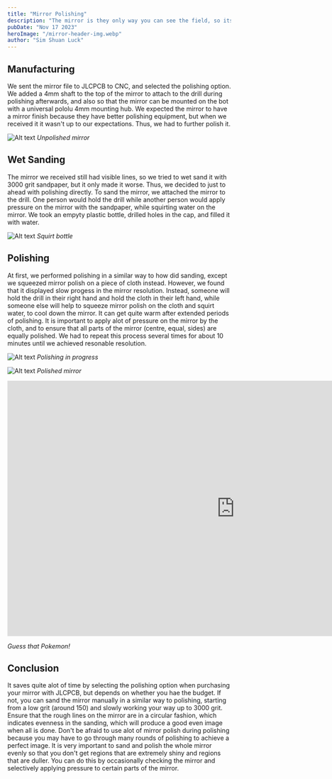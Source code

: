 ```yaml
---
title: "Mirror Polishing"
description: "The mirror is they only way you can see the field, so its important to produce a high resolution one"
pubDate: "Nov 17 2023"
heroImage: "/mirror-header-img.webp"
author: "Sim Shuan Luck"
---
```


## Manufacturing

We sent the mirror file to JLCPCB to CNC, and selected the polishing option. We added a 4mm shaft to the top of the mirror to attach to the drill during polishing afterwards, and also so that the mirror can be mounted on the bot with a universal pololu 4mm mounting hub. We expected the mirror to have a mirror finish because they have better polishing equipment, but when we received it it wasn't up to our expectations. Thus, we had to further polish it.

![Alt text](/unpolished-mirror.webp)
*Unpolished mirror*

## Wet Sanding

The mirror we received still had visible lines, so we tried to wet sand it with 3000 grit sandpaper, but it only made it worse. Thus, we decided to just to ahead with polishing directly. To sand the mirror, we attached the mirror to the drill. One person would hold the drill while another person would apply pressure on the mirror with the sandpaper, while squirting water on the mirror. We took an empyty plastic bottle, drilled holes in the cap, and filled it with water.

![Alt text](/squirt-bottle.webp)
*Squirt bottle*

## Polishing

At first, we performed polishing in a similar way to how did sanding, except we squeezed mirror polish on a piece of cloth instead. However, we found that it displayed slow progess in the mirror resolution. Instead, someone will hold the drill in their right hand and hold the cloth in their left hand, while someone else will help to squeeze mirror polish on the cloth and squirt water, to cool down the mirror. It can get quite warm after extended periods of polishing. It is important to apply alot of pressure on the mirror by the cloth, and to ensure that all parts of the mirror (centre, equal, sides) are equally polished. We had to repeat this process several times for about 10 minutes until we achieved resonable resolution.

![Alt text](/polishing-in-progress.webp)
*Polishing in progress*

![Alt text](/polished-mirror.webp)
*Polished mirror*

<iframe width="1024" height="576" src="https://www.youtube.com/embed/EE-xtCF3T94?si=JedWFWiKZkAeZE9O" title="YouTube video player" frameborder="0" allow="accelerometer; autoplay; clipboard-write; encrypted-media; gyroscope; picture-in-picture; web-share" allowfullscreen></iframe>

*Guess that Pokemon!*

## Conclusion

It saves quite alot of time by selecting the polishing option when purchasing your mirror with JLCPCB, but depends on whether you hae the budget. If not, you can sand the mirror manually in a similar way to polishing, starting from a low grit (around 150) and slowly working your way up to 3000 grit. Ensure that the rough lines on the mirror are in a circular fashion, which indicates evenness in the sanding, which will produce a good even image when all is done. Don't be afraid to use alot of mirror polish during polishing because you may have to go through many rounds of polishing to achieve a perfect image. It is very important to sand and polish the whole mirror evenly so that you don't get regions that are extremely shiny and regions that are duller. You can do this by occasionally checking the mirror and selectively applying pressure to certain parts of the mirror.